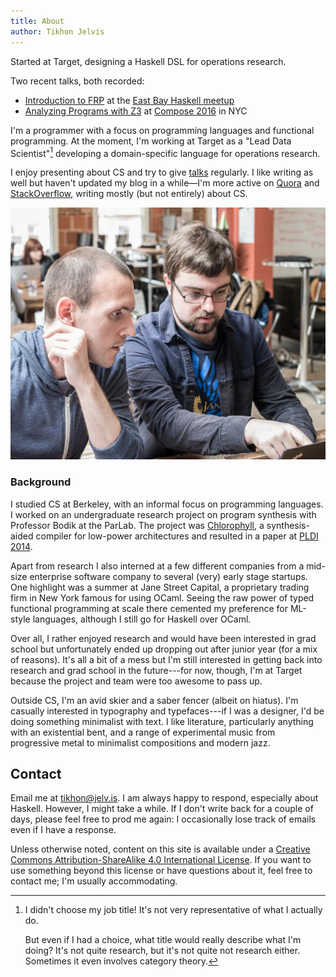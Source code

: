 ```yaml
---
title: About
author: Tikhon Jelvis
---
```


<div class="content">

<div class="announcement">

Started at Target, designing a Haskell DSL for operations research.

<div> </div>

Two recent talks, both recorded:

  * [Introduction to FRP](talks/frp-2016) at the [East Bay Haskell meetup][eb-haskell]
  * [Analyzing Programs with Z3](talks/compose-2016) at [Compose 2016][compose] in NYC

[compose]: http://www.composeconference.org/2016/
[eb-haskell]: http://www.meetup.com/East-Bay-Haskell-Meetup/

</div>

[shattered-worlds]: http://alexnisnevich.github.io/ld30/

I'm a programmer with a focus on programming languages and functional programming. At the moment, I'm working at Target as a "Lead Data Scientist"[^title] developing a domain-specific language for operations research.

I enjoy presenting about CS and try to give [talks](talks) regularly. I like writing as well but haven't updated my blog in a while—I'm more active on [Quora](https://www.quora.com/Tikhon-Jelvis/answers) and [StackOverflow](http://stackoverflow.com/users/286871/tikhon-jelvis), writing mostly (but not entirely) about CS.

[^title]: I didn't choose my job title! It's not very representative of what I actually do.

    But even if I had a choice, what title would really describe what I'm doing? It's not quite research, but it's not quite not research either. Sometimes it even involves category theory.

![I'm pointing to my screen as I explain something to my partner during a [Lean Poker] event.](img/me_pointing_to_screen.jpg)

[Lean Poker]: http://leanpoker.org/

### Background

I studied CS at Berkeley, with an informal focus on programming languages. I worked on an undergraduate research project on program synthesis with Professor Bodik at the ParLab. The project was [Chlorophyll], a synthesis-aided compiler for low-power architectures and resulted in a paper at [PLDI 2014][pldi].

[Chlorophyll]: http://pl.eecs.berkeley.edu/projects/chlorophyll/
[pldi]: http://conferences.inf.ed.ac.uk/pldi2014/acceptedpapers.html

Apart from research I also interned at a few different companies from a mid-size enterprise software company to several (very) early stage startups. One highlight was a summer at Jane Street Capital, a proprietary trading firm in New York famous for using OCaml. Seeing the raw power of typed functional programming at scale there cemented my preference for ML-style languages, although I still go for Haskell over OCaml.

Over all, I rather enjoyed research and would have been interested in grad school but unfortunately ended up dropping out after junior year (for a mix of reasons). It's all a bit of a mess but I'm still interested in getting back into research and grad school in the future---for now, though, I'm at Target because the project and team were too awesome to pass up.

Outside CS, I'm an avid skier and a saber fencer (albeit on hiatus). I'm casually interested in typography and typefaces---if I was a designer, I'd be doing something minimalist with text. I like literature, particularly anything with an existential bent, and a range of experimental music from progressive metal to minimalist compositions and modern jazz.

## Contact

Email me at [tikhon@jelv.is](mailto:tikhon@jelv.is). I am always happy to respond, especially about Haskell. However, I might take a while. If I don't write back for a couple of days, please feel free to prod me again: I occasionally lose track of emails even if I have a response.

Unless otherwise noted, content on this site is available under a <a rel="license" href="http://creativecommons.org/licenses/by-sa/4.0/">Creative Commons Attribution-ShareAlike 4.0 International License</a>. If you want to use something beyond this license or have questions about it, feel free to contact me; I'm usually accommodating.

</div>
